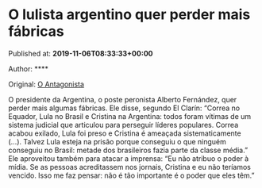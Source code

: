 
# O lulista argentino quer perder mais fábricas

Published at: **2019-11-06T08:33:33+00:00**

Author: ****

Original: [O Antagonista](https://www.oantagonista.com/brasil/o-lulista-argentino-quer-perder-mais-fabricas/)

O presidente da Argentina, o poste peronista Alberto Fernández, quer perder mais algumas fábricas.
Ele disse, segundo El Clarín:
“Correa no Equador, Lula no Brasil e Cristina na Argentina: todos foram vítimas de um sistema judicial que articulou para perseguir líderes populares. Correa acabou exilado, Lula foi preso e Cristina é ameaçada sistematicamente (…). Talvez Lula esteja na prisão porque conseguiu o que ninguém conseguiu no Brasil: metade dos brasileiros fazia parte da classe média.”
Ele aproveitou também para atacar a imprensa:
“Eu não atribuo o poder à mídia. Se as pessoas acreditassem nos jornais, Cristina e eu não teríamos vencido. Isso me faz pensar: não é tão importante é o poder que eles têm.”
 

